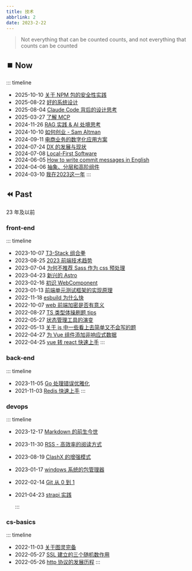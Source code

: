 ```yaml
---
title: 技术
abbrlink: 2
date: 2023-2-22
---
```


> Not everything that can be counted counts, and not everything that counts can be counted

## ⏹️ Now

::: timeline

- 2025-10-10 [关于 NPM 包的安全性实践](/post/2025101001)
- 2025-08-22 [好的系统设计](/post/2025082201)
- 2025-08-04 [Claude Code 背后的设计思考](/post/2025080411)
- 2025-03-27 [了解 MCP](/post/2025032705)
- 2024-11-26 [RAG 实践 & AI 处境思考](/post/20241126)
- 2024-10-10 [如何创业 - Sam Altman](/post/20241010)
- 2024-09-11 [电商业务的数字化应用方案](/post/20240911)
- 2024-07-24 [DX 的发展与现状](/post/20270724)
- 2024-07-08 [Local-First Software](/post/20270708)
- 2024-06-05 [How to write commit messages in English](/post/20240605)
- 2024-04-06 [抽象、分层和高阶组件](/post/57474)
- 2024-03-10 [我在2023这一年](/post/2024031002)
  :::

## ⏪️ Past

23 年及以前

### front-end

::: timeline

- 2023-10-07 [T3-Stack 组合拳](/post/37761)
- 2023-08-25 [2023 前端技术趋势](/post/13246)
- 2023-07-04 [为何不推荐 Sass 作为 css 预处理](/post/50630)
- 2023-04-23 [新兴的 Astro](/post/33106)
- 2023-02-16 [初识 WebComponent](/post/43136)
- 2023-01-13 [前端单元测试框架的实现原理](/post/34542)
- 2022-11-18 [esbuild 为什么快](/post/33235)
- 2022-10-07 [web 前端加密是否有意义](/post/43174)
- 2022-08-27 [TS 类型体操刷题 tips](/post/65455)
- 2022-05-27 [状态管理工具的演变](/post/717)
- 2022-05-13 [关于 js 中一些看上去简单又不会写的题](/post/30326)
- 2022-04-27 [为 Vue 组件添加非响应式数据](/post/45352)
- 2022-04-25 [vue 转 react 快速上手](/post/7380)
  :::

### back-end

::: timeline

- 2023-11-05 [Go 处理错误优雅化](/post/38096)
- 2021-11-03 [Redis 快速上手](/post/43269)
  :::

### devops

::: timeline

- 2023-12-17 [Markdown 的前生今世](/post/32679)
- 2023-11-30 [RSS - 高效率的阅读方式](/post/37499)
- 2023-08-19 [ClashX 的增强模式](/post/17799)
- 2023-01-17 [windows 系统的包管理器](/post/47785)
- 2022-02-14 [Git 从 0 到 1](/post/2509)
- 2021-04-23 [strapi 实践](/post/20210423)

  :::

### cs-basics

::: timeline

- 2022-11-03 [关于图灵完备](/post/13530)
- 2022-05-27 [SSL 建立的三个随机数作用](/post/25789)
- 2022-05-26 [http 协议的发展历程](/post/55922)
  :::
